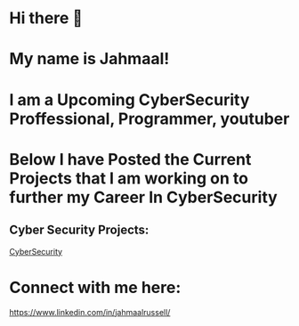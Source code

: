 # Hi there 👋
# My name is Jahmaal!
# I am a Upcoming CyberSecurity Proffessional, Programmer, youtuber 
# Below I have Posted the Current Projects that I am working on to further my Career In CyberSecurity

## Cyber Security Projects:
[CyberSecurity](https://github.com/jahmaalrussell/Cyber-Security-Projects)

# Connect with me here:
https://www.linkedin.com/in/jahmaalrussell/
